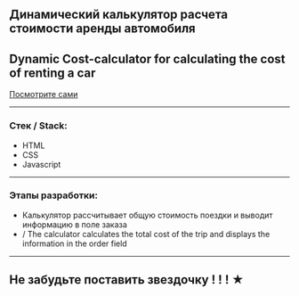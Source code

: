 
## Динамический калькулятор расчета стоимости аренды автомобиля  
## Dynamic Cost-calculator for calculating the cost of renting a car

  [Посмотрите сами](https://juliadooby.github.io/Cost-calculator/)

---

### Стек / Stack: 

* HTML
* CSS
* Javascript 

---

### Этапы разработки: 

* Калькулятор рассчитывает общую стоимость поездки и выводит информацию в поле заказа  
* / The calculator calculates the total cost of the trip and displays the information in the order field

---

## Не забудьте поставить звездочку ! ! ! ★ 
